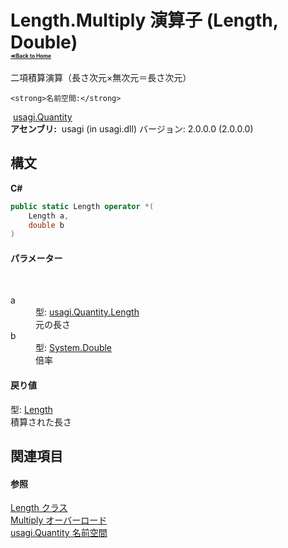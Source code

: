 # Length.Multiply 演算子 (Length, Double)<div style="font-size:30%"><a href="https://github.com/usagi/usagi.cs/blob/master/docs/Home.md">≪Back to Home</a></div> 

二項積算演算（長さ次元×無次元＝長さ次元）


    <strong>名前空間:</strong>
&nbsp;<a href="N_usagi_Quantity.md">usagi.Quantity</a><br /><strong>アセンブリ:</strong>
&nbsp;usagi (in usagi.dll) バージョン: 2.0.0.0 (2.0.0.0)

## 構文

**C#**<br />
``` C#
public static Length operator *(
	Length a,
	double b
)
```


#### パラメーター
&nbsp;<dl><dt>a</dt><dd>型: <a href="T_usagi_Quantity_Length.md">usagi.Quantity.Length</a><br />元の長さ</dd><dt>b</dt><dd>型: <a href="http://msdn2.microsoft.com/ja-jp/library/643eft0t" target="_blank">System.Double</a><br />倍率</dd></dl>

#### 戻り値
型: <a href="T_usagi_Quantity_Length.md">Length</a><br />積算された長さ

## 関連項目


#### 参照
<a href="T_usagi_Quantity_Length.md">Length クラス</a><br /><a href="Overload_usagi_Quantity_Length_op_Multiply.md">Multiply オーバーロード</a><br /><a href="N_usagi_Quantity.md">usagi.Quantity 名前空間</a><br />
